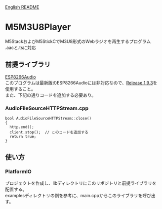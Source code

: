 [English README](./README.md)
# M5M3U8Player  
M5StackおよびM5StickCでM3U8形式のWebラジオを再生するプログラム   
.aacと.tsに対応  

## 前提ライブラリ  
[ESP8266Audio](https://github.com/earlephilhower/ESP8266Audio)  
このプログラムは最新版のESP8266Audioには非対応なので、[Release 1.9.3](https://github.com/earlephilhower/ESP8266Audio/releases/tag/1.9.3)を使用すること。  
また、下記の通りコードを追加する必要あり。  

### AudioFileSourceHTTPStream.cpp  
```
bool AudioFileSourceHTTPStream::close()
{
  http.end();
  client.stop();  // このコードを追加する
  return true;
}
```

## 使い方  
### PlatformIO  
プロジェクトを作成し、libディレクトリにこのリポジトリと前提ライブラリを配置する。  
examplesディレクトリの例を参考に、main.cppからこのライブラリを呼び出す。  
